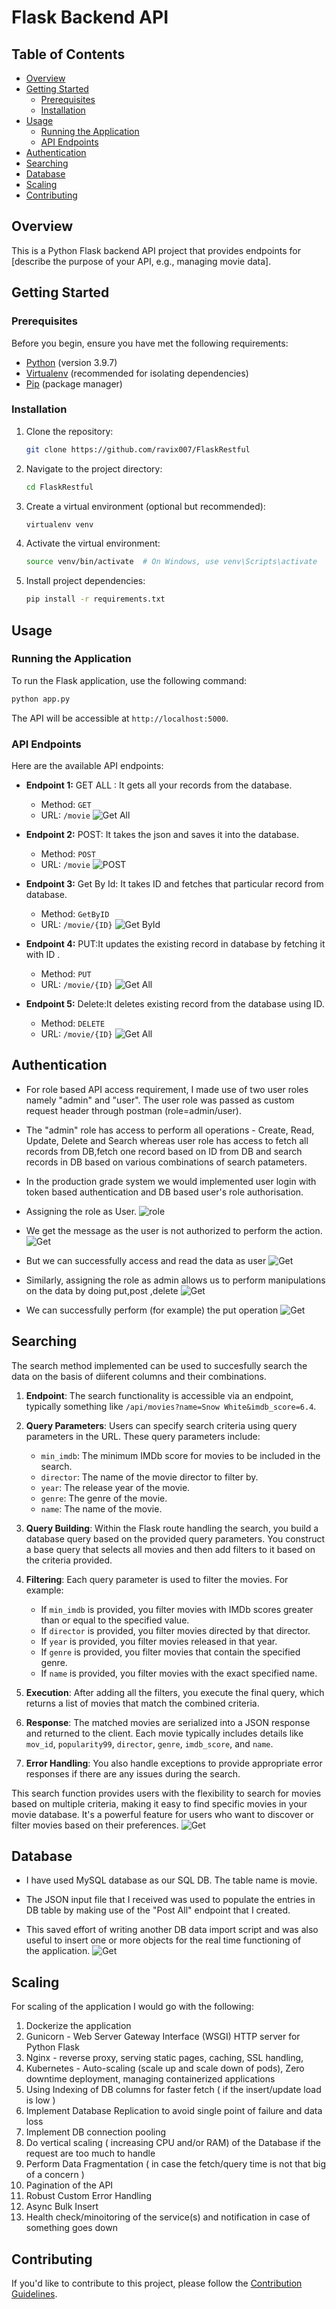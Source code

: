 # Flask Backend API

## Table of Contents

- [Overview](#overview)
- [Getting Started](#getting-started)
  - [Prerequisites](#prerequisites)
  - [Installation](#installation)
- [Usage](#usage)
  - [Running the Application](#running-the-application)
  - [API Endpoints](#api-endpoints)
- [Authentication](#authentication)
- [Searching](#search)
- [Database](#database)
- [Scaling](#scaleup)
- [Contributing](#contributing)


## Overview

This is a Python Flask backend API project that provides endpoints for [describe the purpose of your API, e.g., managing movie data].

## Getting Started

### Prerequisites

Before you begin, ensure you have met the following requirements:

- [Python](https://www.python.org/) (version 3.9.7)
- [Virtualenv](https://pypi.org/project/virtualenv/) (recommended for isolating dependencies)
- [Pip](https://pip.pypa.io/en/stable/) (package manager)

### Installation

1. Clone the repository:

   ```bash
   git clone https://github.com/ravix007/FlaskRestful
   ```

2. Navigate to the project directory:

   ```bash
   cd FlaskRestful
   ```

3. Create a virtual environment (optional but recommended):

   ```bash
   virtualenv venv
   ```

4. Activate the virtual environment:

   ```bash
   source venv/bin/activate  # On Windows, use venv\Scripts\activate
   ```

5. Install project dependencies:

   ```bash
   pip install -r requirements.txt
   ```

## Usage

### Running the Application

To run the Flask application, use the following command:

```bash
python app.py
```

The API will be accessible at `http://localhost:5000`.

### API Endpoints

Here are the available API endpoints:

- **Endpoint 1:** GET ALL : It gets all your records from the database.
  - Method: `GET`
  - URL: `/movie`
  ![Get All](./images/getAll.png)

  

- **Endpoint 2:** POST: It takes the json and saves it into the database.
  - Method: `POST`
  - URL: `/movie`
  ![POST](./images/post.png)
 
- **Endpoint 3:** Get By Id: It takes ID and fetches that particular record from database.
  - Method: `GetByID`
  - URL: `/movie/{ID}`
  ![Get ById](./images/getById.png)
  
- **Endpoint 4:** PUT:It updates the existing record in database by fetching it with ID .
  - Method: `PUT`
  - URL: `/movie/{ID}`
  ![Get All](./images/put.png)

- **Endpoint 5:** Delete:It deletes existing record from the database using ID.
  - Method: `DELETE`
  - URL: `/movie/{ID}`
  ![Get All](./images/delete.png)
  
## Authentication

- For role based API access requirement, I made use of two user roles namely "admin" and "user". The user role was passed as custom request header through postman (role=admin/user).

- The "admin" role has access to perform all operations - Create, Read, Update, Delete and Search whereas user role has access to fetch all records from DB,fetch one record based on ID from DB and search records in DB based on various combinations of search patameters. 

- In the production grade system we would implemented user login with token based authentication and DB based user's role authorisation.

- Assigning the role as User.
![role](./images/assigning_role.png)
- We get the message as the user is not authorized to perform the action.
![Get](./images/unhappy_case.png)
- But we can successfully access and read the data as user
![Get](./images/getById.png)
- Similarly, assigning the role as admin allows us to perform manipulations on the data by doing put,post ,delete
![Get](./images/admin_access.png)
- We can successfully perform (for example) the put operation
![Get](./images/put.png)

## Searching 

The search method implemented can be used to succesfully search the data on the basis of diiferent columns and their combinations.

1. **Endpoint**: The search functionality is accessible via an endpoint, typically something like `/api/movies?name=Snow White&imdb_score=6.4`.

2. **Query Parameters**: Users can specify search criteria using query parameters in the URL. These query parameters include:

   - `min_imdb`: The minimum IMDb score for movies to be included in the search.
   - `director`: The name of the movie director to filter by.
   - `year`: The release year of the movie.
   - `genre`: The genre of the movie.
   - `name`: The name of the movie.

3. **Query Building**: Within the Flask route handling the search, you build a database query based on the provided query parameters. You construct a base query that selects all movies and then add filters to it based on the criteria provided.

4. **Filtering**: Each query parameter is used to filter the movies. For example:

   - If `min_imdb` is provided, you filter movies with IMDb scores greater than or equal to the specified value.
   - If `director` is provided, you filter movies directed by that director.
   - If `year` is provided, you filter movies released in that year.
   - If `genre` is provided, you filter movies that contain the specified genre.
   - If `name` is provided, you filter movies with the exact specified name.

5. **Execution**: After adding all the filters, you execute the final query, which returns a list of movies that match the combined criteria.

6. **Response**: The matched movies are serialized into a JSON response and returned to the client. Each movie typically includes details like `mov_id`, `popularity99`, `director`, `genre`, `imdb_score`, and `name`.

7. **Error Handling**: You also handle exceptions to provide appropriate error responses if there are any issues during the search.

This search function provides users with the flexibility to search for movies based on multiple criteria, making it easy to find specific movies in your movie database. It's a powerful feature for users who want to discover or filter movies based on their preferences.
![Get](./images/search.png)

## Database

- I have used MySQL database as our SQL DB. The table name is movie. 

- The JSON input file that I received was used to populate the entries in DB table by making use of the "Post All" endpoint that I created.

- This saved effort of writing another DB data import script and was also useful to insert one or more objects for the real time functioning of the application.
![Get](./images/db.png)

## Scaling
For scaling of the application I would go with the following:

1. Dockerize the application
2. Gunicorn -  Web Server Gateway Interface (WSGI) HTTP server for Python Flask 
3. Nginx -  reverse proxy, serving static pages, caching, SSL handling,  
4. Kubernetes - Auto-scaling (scale up and scale down of pods), Zero downtime deployment, managing containerized applications
5. Using Indexing of DB columns for faster fetch ( if the insert/update load is low )
6. Implement Database Replication to avoid single point of failure and data loss
7. Implement DB connection pooling  
8. Do vertical scaling ( increasing CPU and/or RAM) of the Database if the request are too much to handle
9. Perform Data Fragmentation ( in case the fetch/query time is not that big of a concern  )
10. Pagination of the API 
11. Robust Custom Error Handling 
12. Async Bulk Insert
13. Health check/minoitoring of the service(s) and notification in case of something goes down

## Contributing

If you'd like to contribute to this project, please follow the [Contribution Guidelines](CONTRIBUTING.md).

